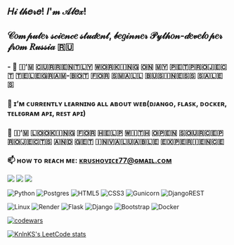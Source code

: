  ## 𝐻𝒾 𝓉𝒽𝑒𝓇𝑒! 𝐼'𝓂 𝒜𝓁𝑒𝓍!

## 𝒞𝑜𝓂𝓅𝓊𝓉𝑒𝓇 𝓈𝒸𝒾𝑒𝓃𝒸𝑒 𝓈𝓉𝓊𝒹𝑒𝓃𝓉, 𝒷𝑒𝑔𝒾𝓃𝓃𝑒𝓇 𝒫𝓎𝓉𝒽𝑜𝓃-𝒹𝑒𝓋𝑒𝓁𝑜𝓅𝑒𝓇 𝒻𝓇𝑜𝓂 𝑅𝓊𝓈𝓈𝒾𝒶 🇷🇺


### - 🔭 ​🇮​’​🇲​ ​🇨​​🇺​​🇷​​🇷​​🇪​​🇳​​🇹​​🇱​​🇾​ ​🇼​​🇴​​🇷​​🇰​​🇮​​🇳​​🇬​ ​🇴​​🇳​ ​🇲​​🇾​ ​🇵​​🇪​​🇹​ ​🇵​​🇷​​🇴​​🇯​​🇪​​🇨​​🇹​ ​🇹​​🇪​​🇱​​🇪​​🇬​​🇷​​🇦​​🇲​-​🇧​​🇴​​🇹​ ​🇫​​🇴​​🇷​ ​🇸​​🇲​​🇦​​🇱​​🇱​ ​🇧​​🇺​​🇸​​🇮​​🇳​​🇪​​🇸​​🇸​ ​🇸​​🇦​​🇱​​🇪​​🇸​
### 🌱 ɪ’ᴍ ᴄᴜʀʀᴇɴᴛʟʏ ʟᴇᴀʀɴɪɴɢ ᴀʟʟ ᴀʙᴏᴜᴛ ᴡᴇʙ(ᴅᴊᴀɴɢᴏ, ꜰʟᴀꜱᴋ, ᴅᴏᴄᴋᴇʀ, ᴛᴇʟᴇɢʀᴀᴍ ᴀᴘɪ, ʀᴇꜱᴛ ᴀᴘɪ)
###  🤔 ​🇮​’​🇲​ ​🇱​​🇴​​🇴​​🇰​​🇮​​🇳​​🇬​ ​🇫​​🇴​​🇷​ ​🇭​​🇪​​🇱​​🇵​ ​🇼​​🇮​​🇹​​🇭​ ​🇴​​🇵​​🇪​​🇳​ ​🇸​​🇴​​🇺​​🇷​​🇨​​🇪​ ​🇵​​🇷​​🇴​​🇯​​🇪​​🇨​​🇹​​🇸​ ​🇦​​🇳​​🇩​ ​🇬​​🇪​​🇹​ ​🇮​​🇳​​🇻​​🇦​​🇱​​🇺​​🇦​​🇧​​🇱​​🇪​ ​🇪​​🇽​​🇵​​🇪​​🇷​​🇮​​🇪​​🇳​​🇨​​🇪​
### 📫 ʜᴏᴡ ᴛᴏ ʀᴇᴀᴄʜ ᴍᴇ: ᴋʀᴜꜱʜᴏᴠɪᴄᴇ77@ɢᴍᴀɪʟ.ᴄᴏᴍ

![](https://github-profile-summary-cards.vercel.app/api/cards/profile-details?username=Krushovice&theme=solarized_dark)
![](https://github-profile-summary-cards.vercel.app/api/cards/stats?username=Krushovice&theme=solarized_dark) 
![](https://github-profile-summary-cards.vercel.app/api/cards/repos-per-language?username=Krushovice&theme=solarized_dark)


![Python](https://img.shields.io/badge/python-3670A0?style=for-the-badge&logo=python&logoColor=ffdd54) ![Postgres](https://img.shields.io/badge/postgres-%23316192.svg?style=for-the-badge&logo=postgresql&logoColor=white) ![HTML5](https://img.shields.io/badge/html5-%23E34F26.svg?style=for-the-badge&logo=html5&logoColor=white) ![CSS3](https://img.shields.io/badge/css3-%231572B6.svg?style=for-the-badge&logo=css3&logoColor=white) 
![Gunicorn](https://img.shields.io/badge/gunicorn-%298729.svg?style=for-the-badge&logo=gunicorn&logoColor=white) 	![DjangoREST](https://img.shields.io/badge/DJANGO-REST-ff1709?style=for-the-badge&logo=django&logoColor=white&color=ff1709&labelColor=gray)


![Linux](https://img.shields.io/badge/Linux-FCC624?style=for-the-badge&logo=linux&logoColor=black)
![Render](https://img.shields.io/badge/Render-%46E3B7.svg?style=for-the-badge&logo=render&logoColor=white) 
![Flask](https://img.shields.io/badge/flask-%23000.svg?style=for-the-badge&logo=flask&logoColor=white)
![Django](https://img.shields.io/badge/django-%23092E20.svg?style=for-the-badge&logo=django&logoColor=white) 
![Bootstrap](https://img.shields.io/badge/bootstrap-%238511FA.svg?style=for-the-badge&logo=bootstrap&logoColor=white)
![Docker](https://img.shields.io/badge/docker-%230db7ed.svg?style=for-the-badge&logo=docker&logoColor=white)



[![codewars](https://www.codewars.com/users/Krushovice77/badges/large)](https://www.codewars.com/users/Krushovice77) 


[![KnlnKS's LeetCode stats](https://leetcode-stats-six.vercel.app/api?username=Krushovice&theme=dark)](https://github.com/KnlnKS/leetcode-stats)
